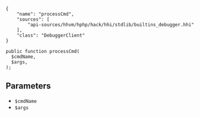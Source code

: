 ``` yamlmeta
{
    "name": "processCmd",
    "sources": [
        "api-sources/hhvm/hphp/hack/hhi/stdlib/builtins_debugger.hhi"
    ],
    "class": "DebuggerClient"
}
```




``` Hack
public function processCmd(
  $cmdName,
  $args,
);
```




## Parameters




+ ` $cmdName `
+ ` $args `
<!-- HHAPIDOC -->
